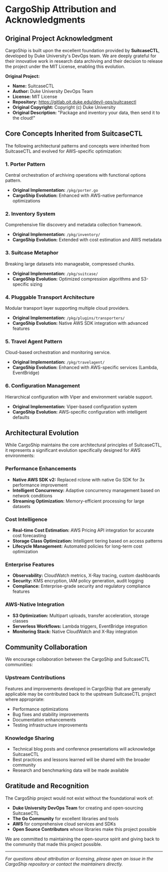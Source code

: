 # CargoShip Attribution and Acknowledgments

## Original Project Acknowledgment

CargoShip is built upon the excellent foundation provided by **SuitcaseCTL**, 
developed by Duke University's DevOps team. We are deeply grateful for their 
innovative work in research data archiving and their decision to release 
the project under the MIT License, enabling this evolution.

**Original Project:**
- **Name:** SuitcaseCTL
- **Author:** Duke University DevOps Team
- **License:** MIT License
- **Repository:** https://gitlab.oit.duke.edu/devil-ops/suitcasectl
- **Original Copyright:** Copyright (c) Duke University
- **Original Description:** "Package and inventory your data, then send it to the cloud!"

## Core Concepts Inherited from SuitcaseCTL

The following architectural patterns and concepts were inherited from 
SuitcaseCTL and evolved for AWS-specific optimization:

### 1. **Porter Pattern**
Central orchestration of archiving operations with functional options pattern.
- **Original Implementation:** `/pkg/porter.go`
- **CargoShip Evolution:** Enhanced with AWS-native performance optimizations

### 2. **Inventory System**
Comprehensive file discovery and metadata collection framework.
- **Original Implementation:** `/pkg/inventory/`
- **CargoShip Evolution:** Extended with cost estimation and AWS metadata

### 3. **Suitcase Metaphor**
Breaking large datasets into manageable, compressed chunks.
- **Original Implementation:** `/pkg/suitcase/`
- **CargoShip Evolution:** Optimized compression algorithms and S3-specific sizing

### 4. **Pluggable Transport Architecture**
Modular transport layer supporting multiple cloud providers.
- **Original Implementation:** `/pkg/plugins/transporters/`
- **CargoShip Evolution:** Native AWS SDK integration with advanced features

### 5. **Travel Agent Pattern**
Cloud-based orchestration and monitoring service.
- **Original Implementation:** `/pkg/travelagent/`
- **CargoShip Evolution:** Enhanced with AWS-specific services (Lambda, EventBridge)

### 6. **Configuration Management**
Hierarchical configuration with Viper and environment variable support.
- **Original Implementation:** Viper-based configuration system
- **CargoShip Evolution:** AWS-specific configuration with intelligent defaults

## Architectural Evolution

While CargoShip maintains the core architectural principles of SuitcaseCTL, 
it represents a significant evolution specifically designed for AWS environments:

### Performance Enhancements
- **Native AWS SDK v2:** Replaced rclone with native Go SDK for 3x performance improvement
- **Intelligent Concurrency:** Adaptive concurrency management based on network conditions
- **Streaming Optimization:** Memory-efficient processing for large datasets

### Cost Intelligence
- **Real-time Cost Estimation:** AWS Pricing API integration for accurate cost forecasting
- **Storage Class Optimization:** Intelligent tiering based on access patterns
- **Lifecycle Management:** Automated policies for long-term cost optimization

### Enterprise Features
- **Observability:** CloudWatch metrics, X-Ray tracing, custom dashboards
- **Security:** KMS encryption, IAM policy generation, audit logging
- **Compliance:** Enterprise-grade security and regulatory compliance features

### AWS-Native Integration
- **S3 Optimization:** Multipart uploads, transfer acceleration, storage classes
- **Serverless Workflows:** Lambda triggers, EventBridge integration
- **Monitoring Stack:** Native CloudWatch and X-Ray integration

## Community Collaboration

We encourage collaboration between the CargoShip and SuitcaseCTL communities:

### Upstream Contributions
Features and improvements developed in CargoShip that are generally applicable 
may be contributed back to the upstream SuitcaseCTL project where appropriate:
- Performance optimizations
- Bug fixes and stability improvements
- Documentation enhancements
- Testing infrastructure improvements

### Knowledge Sharing
- Technical blog posts and conference presentations will acknowledge SuitcaseCTL
- Best practices and lessons learned will be shared with the broader community
- Research and benchmarking data will be made available

## Gratitude and Recognition

The CargoShip project would not exist without the foundational work of:

- **Duke University DevOps Team** for creating and open-sourcing SuitcaseCTL
- **The Go Community** for excellent libraries and tools
- **AWS** for comprehensive cloud services and SDKs
- **Open Source Contributors** whose libraries make this project possible

We are committed to maintaining the open-source spirit and giving back to 
the community that made this project possible.

---

*For questions about attribution or licensing, please open an issue in the 
CargoShip repository or contact the maintainers directly.*